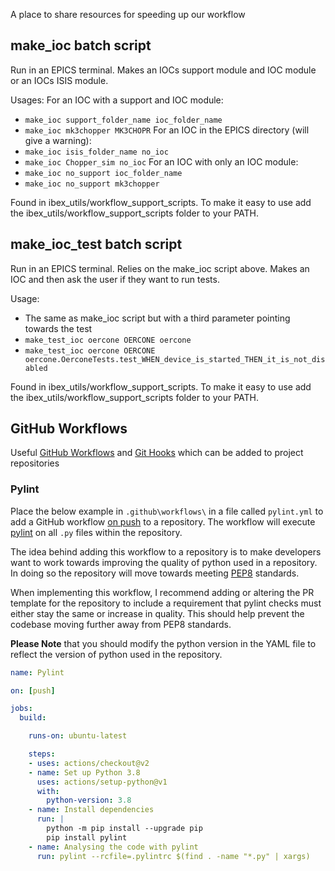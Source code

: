 A place to share resources for speeding up our workflow

## make_ioc batch script

Run in an EPICS terminal.
Makes an IOCs support module and IOC module or an IOCs ISIS module.

Usages: 
For an IOC with a support and IOC module: 
- `make_ioc support_folder_name ioc_folder_name`
- `make_ioc mk3chopper MK3CHOPR`
For an IOC in the EPICS directory (will give a warning): 
- `make_ioc isis_folder_name no_ioc`
- `make_ioc Chopper_sim no_ioc`
For an IOC with only an IOC module: 
- `make_ioc no_support ioc_folder_name`
- `make_ioc no_support mk3chopper`

Found in ibex_utils/workflow_support_scripts.
To make it easy to use add the ibex_utils/workflow_support_scripts folder to your PATH.

## make_ioc_test batch script

Run in an EPICS terminal.
Relies on the make_ioc script above.
Makes an IOC and then ask the user if they want to run tests.

Usage: 
- The same as make_ioc script but with a third parameter pointing towards the test
- `make_test_ioc oercone OERCONE oercone`
- `make_test_ioc oercone OERCONE oercone.OerconeTests.test_WHEN_device_is_started_THEN_it_is_not_disabled`

Found in ibex_utils/workflow_support_scripts.
To make it easy to use add the ibex_utils/workflow_support_scripts folder to your PATH.

## GitHub Workflows
Useful [GitHub Workflows](https://docs.github.com/en/actions/learn-github-actions) and [Git Hooks](https://git-scm.com/book/en/v2/Customizing-Git-Git-Hooks) which can be added to project repositories

### Pylint
Place the below example in `.github\workflows\` in a file called `pylint.yml` to add a GitHub workflow [on push](https://docs.github.com/en/actions/using-workflows/workflow-syntax-for-github-actions#on) to a repository.
The workflow will execute [pylint](https://pypi.org/project/pylint/) on all `.py` files within the repository.

The idea behind adding this workflow to a repository is to make developers want to work towards improving the quality of python used in a repository. In doing so the repository will move towards meeting [PEP8](https://www.python.org/dev/peps/pep-0008/) standards.

When implementing this workflow, I recommend adding or altering the PR template for the repository to include a requirement that pylint checks must either stay the same or increase in quality. This should help prevent the codebase moving further away from PEP8 standards. 

**Please Note** that you should modify the python version in the YAML file to reflect the version of python used in the repository.
```YAML
name: Pylint

on: [push]

jobs:
  build:

    runs-on: ubuntu-latest

    steps:
    - uses: actions/checkout@v2
    - name: Set up Python 3.8
      uses: actions/setup-python@v1
      with:
        python-version: 3.8
    - name: Install dependencies
      run: |
        python -m pip install --upgrade pip
        pip install pylint
    - name: Analysing the code with pylint
      run: pylint --rcfile=.pylintrc $(find . -name "*.py" | xargs)
```